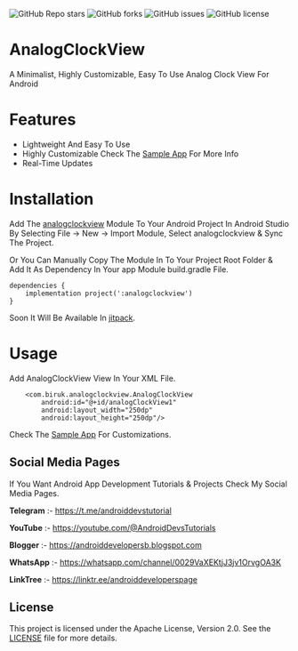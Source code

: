 ![GitHub Repo stars](https://img.shields.io/github/stars/BirukBelihu/AnalogClockView)
![GitHub forks](https://img.shields.io/github/forks/BirukBelihu/AnalogClockView)
![GitHub issues](https://img.shields.io/github/issues/BirukBelihu/AnalogClockView)
![GitHub license](https://img.shields.io/github/license/BirukBelihu/AnalogClockView)

# AnalogClockView

A Minimalist, Highly Customizable, Easy To Use Analog Clock View For Android

# Features

- Lightweight And Easy To Use
- Highly Customizable Check The [Sample App](https://github.com/birukbelihu/AnalogClockView/tree/main/app/) For More Info
- Real-Time Updates

# Installation

Add The [analogclockview](/analogclockview) Module To Your Android Project In Android Studio By Selecting File -> New -> Import Module, Select analogclockview & Sync The Project.

Or You Can Manually Copy The Module In To Your Project Root Folder & Add It As Dependency In Your app Module build.gradle File.


```
dependencies {
    implementation project(':analogclockview')
}
```

Soon It Will Be Available In [jitpack](https://jitpack.io).


# Usage

Add AnalogClockView View In Your XML File.

```
    <com.biruk.analogclockview.AnalogClockView
        android:id="@+id/analogClockView1"
        android:layout_width="250dp"
        android:layout_height="250dp"/>
```

Check The [Sample App](https://github.com/birukbelihu/AnalogClockView/tree/main/app/) For Customizations.

## Social Media Pages

If You Want Android App Development Tutorials & Projects Check My Social Media Pages.

**Telegram** :- https://t.me/androiddevstutorial

**YouTube** :- https://youtube.com/@AndroidDevsTutorials

**Blogger** :- https://androiddevelopersb.blogspot.com

**WhatsApp** :- https://whatsapp.com/channel/0029VaXEKtjJ3jv1OrvgOA3K

**LinkTree** :-
https://linktr.ee/androiddeveloperspage

## License

This project is licensed under the Apache License, Version 2.0. See the [LICENSE](LICENSE) file for more details.
